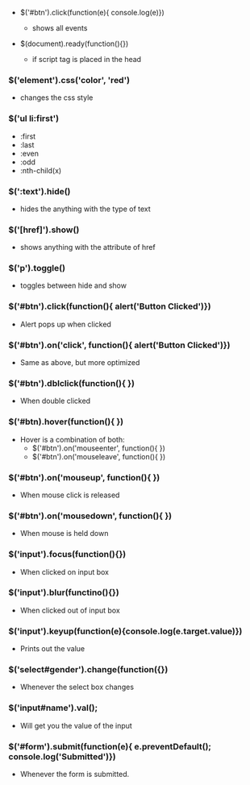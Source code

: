 - \$('#btn').click(function(e){ console.log(e)})

  - shows all events

- \$(document).ready(function(){})

  - if script tag is placed in the head

### \$('element').css('color', 'red')

- changes the css style

### \$('ul li:first')

- :first
- :last
- :even
- :odd
- :nth-child(x)

### \$(':text').hide()

- hides the anything with the type of text

### \$('[href]').show()

- shows anything with the attribute of href

### \$('p').toggle()

- toggles between hide and show

### \$('#btn').click(function(){ alert('Button Clicked')})

- Alert pops up when clicked

### \$('#btn').on('click', function(){ alert('Button Clicked')})

- Same as above, but more optimized

### \$('#btn').dblclick(function(){ })

- When double clicked

### \$('#btn).hover(function(){ })

- Hover is a combination of both:
  - \$('#btn').on('mouseenter', function(){ })
  - \$('#btn').on('mouseleave', function(){ })

### \$('#btn').on('mouseup', function(){ })

- When mouse click is released

### \$('#btn').on('mousedown', function(){ })

- When mouse is held down

### \$('input').focus(function(){})

- When clicked on input box

### \$('input').blur(functino(){})

- When clicked out of input box

### \$('input').keyup(function(e){console.log(e.target.value)})

- Prints out the value

### \$('select#gender').change(function({})

- Whenever the select box changes

### \$('input#name').val();

- Will get you the value of the input

### \$('#form').submit(function(e){ e.preventDefault(); console.log('Submitted')})

- Whenever the form is submitted.
